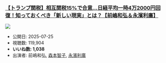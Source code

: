 ### [【トランプ関税】相互関税15%で合意...日経平均一時4万2000円回復！知っておくべき「新しい現実」とは？【前嶋和弘＆永濱利廣】](https://www.youtube.com/watch?v=i2KTcQt-fnU)
[![](https://img.youtube.com/vi/i2KTcQt-fnU/sddefault.jpg)](https://www.youtube.com/watch?v=i2KTcQt-fnU)
-   公開日: 2025-07-25
-   視聴数: 119,904
-   **いいね数: 1,038**
-   出演者: 前嶋和弘, [森本智子](/rehacq_fan/people/森本智子 "wikilink"), [永濱利廣](/rehacq_fan/people/永濱利廣 "wikilink")
